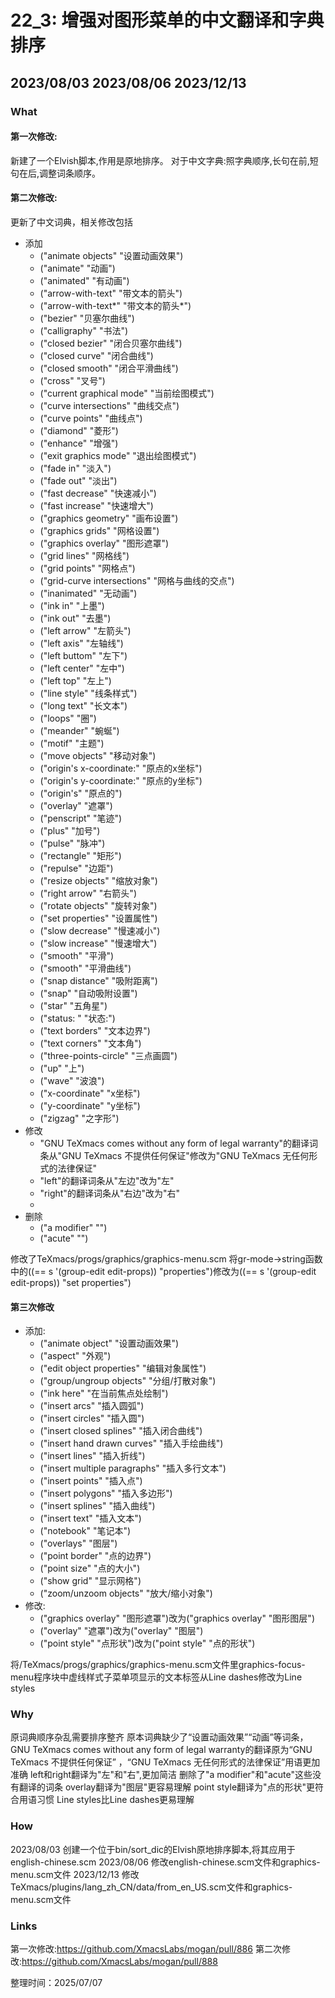 # 22_3: 增强对图形菜单的中文翻译和字典排序
## 2023/08/03 2023/08/06 2023/12/13

### What
#### 第一次修改:
新建了一个Elvish脚本,作用是原地排序。
对于中文字典:照字典顺序,长句在前,短句在后,调整词条顺序。

#### 第二次修改:
更新了中文词典，相关修改包括
- 添加
  - ("animate objects" "设置动画效果")
  - ("animate" "动画")
  - ("animated" "有动画")
  - ("arrow-with-text" "带文本的箭头")
  - ("arrow-with-text*" "带文本的箭头*")
  - ("bezier" "贝塞尔曲线")
  - ("calligraphy" "书法")
  - ("closed bezier" "闭合贝塞尔曲线")
  - ("closed curve" "闭合曲线")
  - ("closed smooth" "闭合平滑曲线")
  - ("cross" "叉号")
  - ("current graphical mode" "当前绘图模式")
  - ("curve intersections" "曲线交点")
  - ("curve points" "曲线点")
  - ("diamond" "菱形")
  - ("enhance" "增强")
  - ("exit graphics mode" "退出绘图模式")
  - ("fade in" "淡入")
  - ("fade out" "淡出")
  - ("fast decrease" "快速减小")
  - ("fast increase" "快速增大")
  - ("graphics geometry" "画布设置")
  - ("graphics grids" "网格设置")
  - ("graphics overlay" "图形遮罩")
  - ("grid lines" "网格线")
  - ("grid points" "网格点")
  - ("grid-curve intersections" "网格与曲线的交点")
  - ("inanimated" "无动画")
  - ("ink in" "上墨")
  - ("ink out" "去墨")
  - ("left arrow" "左箭头")
  - ("left axis" "左轴线")
  - ("left buttom" "左下")
  - ("left center" "左中")
  - ("left top" "左上")
  - ("line style" "线条样式")
  - ("long text" "长文本")
  - ("loops" "圈")
  - ("meander" "蜿蜒")
  - ("motif" "主题")
  - ("move objects" "移动对象")
  - ("origin's x-coordinate:" "原点的x坐标")
  - ("origin's y-coordinate:" "原点的y坐标")
  - ("origin's" "原点的")
  - ("overlay" "遮罩")
  - ("penscript" "笔迹")
  - ("plus" "加号") 
  - ("pulse" "脉冲")
  - ("rectangle" "矩形")
  - ("repulse" "边距")
  - ("resize objects" "缩放对象")
  - ("right arrow" "右箭头")
  - ("rotate objects" "旋转对象")
  - ("set properties" "设置属性")
  - ("slow decrease" "慢速减小")
  - ("slow increase" "慢速增大")
  - ("smooth" "平滑")
  - ("smooth" "平滑曲线")
  - ("snap distance" "吸附距离")
  - ("snap" "自动吸附设置")
  - ("star" "五角星")
  - ("status: " "状态:")
  - ("text borders" "文本边界")
  - ("text corners" "文本角")
  - ("three-points-circle" "三点画圆")
  - ("up" "上")
  - ("wave" "波浪")
  - ("x-coordinate" "x坐标")
  - ("y-coordinate" "y坐标")
  - ("zigzag" "之字形")
- 修改
  - "GNU TeXmacs comes without any form of legal warranty"的翻译词条从"GNU TeXmacs 不提供任何保证"修改为"GNU TeXmacs 无任何形式的法律保证"
  - "left"的翻译词条从"左边"改为"左"
  - "right"的翻译词条从"右边"改为"右"
  - 
- 删除
  - ("a modifier" "")
  - ("acute" "")

修改了TeXmacs/progs/graphics/graphics-menu.scm
将gr-mode->string函数中的((== s '(group-edit edit-props)) "properties")修改为((== s '(group-edit edit-props)) "set properties")


#### 第三次修改
- 添加:
  - ("animate object" "设置动画效果")  
  - ("aspect" "外观")
  - ("edit object properties" "编辑对象属性")
  - ("group/ungroup objects" "分组/打散对象")
  - ("ink here" "在当前焦点处绘制")
  - ("insert arcs" "插入圆弧")
  - ("insert circles" "插入圆")
  - ("insert closed splines" "插入闭合曲线")
  - ("insert hand drawn curves" "插入手绘曲线")
  - ("insert lines" "插入折线")
  - ("insert multiple paragraphs" "插入多行文本")
  - ("insert points" "插入点")
  - ("insert polygons" "插入多边形")
  - ("insert splines" "插入曲线")
  - ("insert text" "插入文本")
  - ("notebook" "笔记本")
  - ("overlays" "图层")
  - ("point border" "点的边界")
  - ("point size" "点的大小")
  - ("show grid" "显示网格")
  - ("zoom/unzoom objects" "放大/缩小对象")
- 修改:
  - ("graphics overlay" "图形遮罩")改为("graphics overlay" "图形图层")
  - ("overlay" "遮罩")改为("overlay" "图层")
  - ("point style" "点形状")改为("point style" "点的形状")

将/TeXmacs/progs/graphics/graphics-menu.scm文件里graphics-focus-menu程序块中虚线样式子菜单项显示的文本标签从Line dashes修改为Line styles

### Why
原词典顺序杂乱需要排序整齐
原本词典缺少了“设置动画效果”“动画”等词条，
GNU TeXmacs comes without any form of legal warranty的翻译原为“GNU TeXmacs 不提供任何保证” ，“GNU TeXmacs 无任何形式的法律保证”用语更加准确
left和right翻译为"左"和"右",更加简洁
删除了"a modifier"和"acute"这些没有翻译的词条
overlay翻译为"图层"更容易理解
point style翻译为"点的形状"更符合用语习惯
Line styles比Line dashes更易理解

### How
2023/08/03 创建一个位于bin/sort_dic的Elvish原地排序脚本,将其应用于english-chinese.scm
2023/08/06 修改english-chinese.scm文件和graphics-menu.scm文件
2023/12/13 修改TeXmacs/plugins/lang_zh_CN/data/from_en_US.scm文件和graphics-menu.scm文件


### Links
第一次修改:https://github.com/XmacsLabs/mogan/pull/886
第二次修改:https://github.com/XmacsLabs/mogan/pull/888

整理时间：2025/07/07
